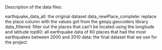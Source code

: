 Description of the data files:

earthquake_data_all: the original dataset
data_newPlace_complete: replace the place column with the values got from the geopy.geocoders library 
data_filtered: filter out the places that can't be located using the longitude and latitude
top60: all earthquake data of 60 places that had the most earthquakes between 2000 and 2010
data: the final dataset that we use for the project